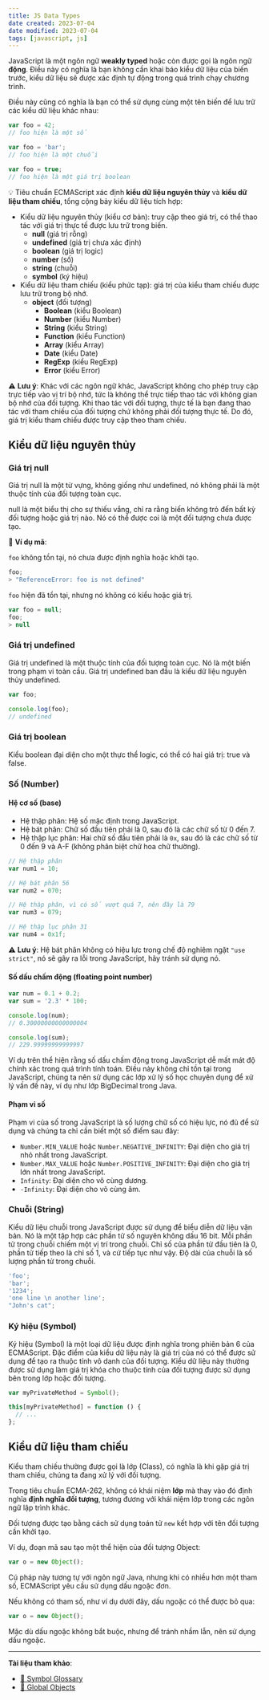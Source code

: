 ```yaml
---
title: JS Data Types
date created: 2023-07-04
date modified: 2023-07-04
tags: [javascript, js]
---
```


JavaScript là một ngôn ngữ **weakly typed** hoặc còn được gọi là ngôn ngữ **động**. Điều này có nghĩa là bạn không cần khai báo kiểu dữ liệu của biến trước, kiểu dữ liệu sẽ được xác định tự động trong quá trình chạy chương trình.

Điều này cũng có nghĩa là bạn có thể sử dụng cùng một tên biến để lưu trữ các kiểu dữ liệu khác nhau:

```js
var foo = 42;
// foo hiện là một số

var foo = 'bar';
// foo hiện là một chuỗi

var foo = true;
// foo hiện là một giá trị boolean
```

💡 Tiêu chuẩn ECMAScript xác định **kiểu dữ liệu nguyên thủy** và **kiểu dữ liệu tham chiếu**, tổng cộng bảy kiểu dữ liệu tích hợp:

- Kiểu dữ liệu nguyên thủy (kiểu cơ bản): truy cập theo giá trị, có thể thao tác với giá trị thực tế được lưu trữ trong biến.
    - **null** (giá trị rỗng)
    - **undefined** (giá trị chưa xác định)
    - **boolean** (giá trị logic)
    - **number** (số)
    - **string** (chuỗi)
    - **symbol** (ký hiệu)
- Kiểu dữ liệu tham chiếu (kiểu phức tạp): giá trị của kiểu tham chiếu được lưu trữ trong bộ nhớ.
    - **object** (đối tượng)
        - **Boolean** (kiểu Boolean)
        - **Number** (kiểu Number)
        - **String** (kiểu String)
        - **Function** (kiểu Function)
        - **Array** (kiểu Array)
        - **Date** (kiểu Date)
        - **RegExp** (kiểu RegExp)
        - **Error** (kiểu Error)

⚠️ **Lưu ý**: Khác với các ngôn ngữ khác, JavaScript không cho phép truy cập trực tiếp vào vị trí bộ nhớ, tức là không thể trực tiếp thao tác với không gian bộ nhớ của đối tượng. Khi thao tác với đối tượng, thực tế là bạn đang thao tác với tham chiếu của đối tượng chứ không phải đối tượng thực tế. Do đó, giá trị kiểu tham chiếu được truy cập theo tham chiếu.

## Kiểu dữ liệu nguyên thủy

### Giá trị null

Giá trị null là một từ vựng, không giống như undefined, nó không phải là một thuộc tính của đối tượng toàn cục.

null là một biểu thị cho sự thiếu vắng, chỉ ra rằng biến không trỏ đến bất kỳ đối tượng hoặc giá trị nào. Nó có thể được coi là một đối tượng chưa được tạo.

🌰 **Ví dụ mã**:

`foo` không tồn tại, nó chưa được định nghĩa hoặc khởi tạo.

```js
foo;
> "ReferenceError: foo is not defined"
```

`foo` hiện đã tồn tại, nhưng nó không có kiểu hoặc giá trị.

```js
var foo = null;
foo;
> null
```

### Giá trị undefined

Giá trị undefined là một thuộc tính của đối tượng toàn cục. Nó là một biến trong phạm vi toàn cầu. Giá trị undefined ban đầu là kiểu dữ liệu nguyên thủy undefined.

```js
var foo;

console.log(foo);
// undefined
```

### Giá trị boolean

Kiểu boolean đại diện cho một thực thể logic, có thể có hai giá trị: true và false.

### Số (Number)

#### Hệ cơ số (base)

- Hệ thập phân: Hệ số mặc định trong JavaScript.
- Hệ bát phân: Chữ số đầu tiên phải là 0, sau đó là các chữ số từ 0 đến 7.
- Hệ thập lục phân: Hai chữ số đầu tiên phải là `0x`, sau đó là các chữ số từ 0 đến 9 và A-F (không phân biệt chữ hoa chữ thường).

```js
// Hệ thập phân
var num1 = 10;

// Hệ bát phân 56
var num2 = 070;

// Hệ thập phân, vì có số vượt quá 7, nên đây là 79
var num3 = 079;

// Hệ thập lục phân 31
var num4 = 0x1f;
```

⚠️ **Lưu ý**: Hệ bát phân không có hiệu lực trong chế độ nghiêm ngặt `"use strict"`, nó sẽ gây ra lỗi trong JavaScript, hãy tránh sử dụng nó.

#### Số dấu chấm động (floating point number)

```js
var num = 0.1 + 0.2;
var sum = '2.3' * 100;

console.log(num);
// 0.30000000000000004

console.log(sum);
// 229.99999999999997
```

Ví dụ trên thể hiện rằng số dấu chấm động trong JavaScript dễ mất mát độ chính xác trong quá trình tính toán. Điều này không chỉ tồn tại trong JavaScript, chúng ta nên sử dụng các lớp xử lý số học chuyên dụng để xử lý vấn đề này, ví dụ như lớp BigDecimal trong Java.

#### Phạm vi số

Phạm vi của số trong JavaScript là số lượng chữ số có hiệu lực, nó đủ để sử dụng và chúng ta chỉ cần biết một số điểm sau đây:

- `Number.MIN_VALUE` hoặc `Number.NEGATIVE_INFINITY`: Đại diện cho giá trị nhỏ nhất trong JavaScript.
- `Number.MAX_VALUE` hoặc `Number.POSITIVE_INFINITY`: Đại diện cho giá trị lớn nhất trong JavaScript.
- `Infinity`: Đại diện cho vô cùng dương.
- `-Infinity`: Đại diện cho vô cùng âm.

### Chuỗi (String)

Kiểu dữ liệu chuỗi trong JavaScript được sử dụng để biểu diễn dữ liệu văn bản. Nó là một tập hợp các phần tử số nguyên không dấu 16 bit. Mỗi phần tử trong chuỗi chiếm một vị trí trong chuỗi. Chỉ số của phần tử đầu tiên là 0, phần tử tiếp theo là chỉ số 1, và cứ tiếp tục như vậy. Độ dài của chuỗi là số lượng phần tử trong chuỗi.

```js
'foo';
'bar';
'1234';
'one line \n another line';
"John's cat";
```

### Ký hiệu (Symbol)

Ký hiệu (Symbol) là một loại dữ liệu được định nghĩa trong phiên bản 6 của ECMAScript. Đặc điểm của kiểu dữ liệu này là giá trị của nó có thể được sử dụng để tạo ra thuộc tính vô danh của đối tượng. Kiểu dữ liệu này thường được sử dụng làm giá trị khóa cho thuộc tính của đối tượng được sử dụng bên trong lớp hoặc đối tượng.

```js
var myPrivateMethod = Symbol();

this[myPrivateMethod] = function () {
  // ...
};
```

## Kiểu dữ liệu tham chiếu

Kiểu tham chiếu thường được gọi là lớp (Class), có nghĩa là khi gặp giá trị tham chiếu, chúng ta đang xử lý với đối tượng.

Trong tiêu chuẩn ECMA-262, không có khái niệm **lớp** mà thay vào đó định nghĩa **định nghĩa đối tượng**, tương đương với khái niệm lớp trong các ngôn ngữ lập trình khác.

Đối tượng được tạo bằng cách sử dụng toán tử `new` kết hợp với tên đối tượng cần khởi tạo.

Ví dụ, đoạn mã sau tạo một thể hiện của đối tượng Object:

```js
var o = new Object();
```

Cú pháp này tương tự với ngôn ngữ Java, nhưng khi có nhiều hơn một tham số, ECMAScript yêu cầu sử dụng dấu ngoặc đơn.

Nếu không có tham số, như ví dụ dưới đây, dấu ngoặc có thể được bỏ qua:

```js
var o = new Object();
```

Mặc dù dấu ngoặc không bắt buộc, nhưng để tránh nhầm lẫn, nên sử dụng dấu ngoặc.

---

**Tài liệu tham khảo**:

- [📖 Symbol Glossary](https://developer.mozilla.org/docs/Glossary/Symbol)
- [📖 Global Objects](https://developer.mozilla.org/docs/Web/JavaScript/Reference/Global_Objects)
